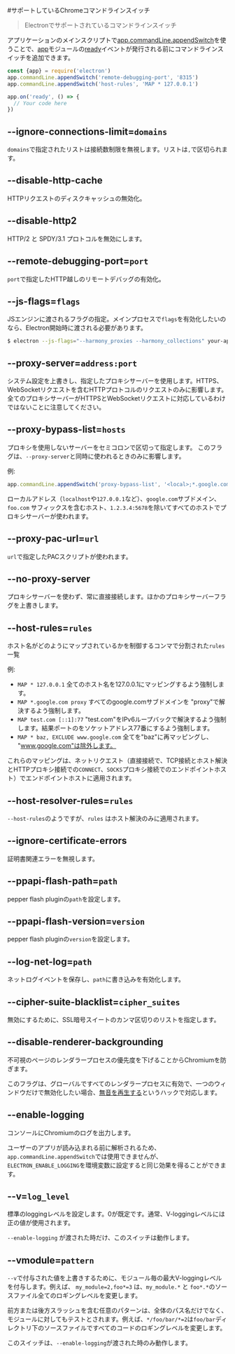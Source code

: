 #サポートしているChromeコマンドラインスイッチ

> Electronでサポートされているコマンドラインスイッチ

アプリケーションのメインスクリプトで[app.commandLine.appendSwitch][append-switch]を使うことで、[app][app]モジュールの[ready][ready]イベントが発行される前にコマンドラインスイッチを追加できます。

```javascript
const {app} = require('electron')
app.commandLine.appendSwitch('remote-debugging-port', '8315')
app.commandLine.appendSwitch('host-rules', 'MAP * 127.0.0.1')

app.on('ready', () => {
  // Your code here
})
```


## --ignore-connections-limit=`domains`

`domains`で指定されたリストは接続数制限を無視します。リストは`,`で区切られます。

## --disable-http-cache

HTTPリクエストのディスクキャッシュの無効化。

## --disable-http2

HTTP/2 と SPDY/3.1 プロトコルを無効にします。

## --remote-debugging-port=`port`

`port`で指定したHTTP越しのリモートデバッグの有効化。

## --js-flags=`flags`

JSエンジンに渡されるフラグの指定。メインプロセスで`flags`を有効化したいのなら、Electron開始時に渡される必要があります。

```bash
$ electron --js-flags="--harmony_proxies --harmony_collections" your-app
```

## --proxy-server=`address:port`

システム設定を上書きし、指定したプロキシサーバーを使用します。HTTPS、WebSocketリクエストを含むHTTPプロトコルのリクエストのみに影響します。全てのプロキシサーバーがHTTPSとWebSocketリクエストに対応しているわけではないことに注意してください。

## --proxy-bypass-list=`hosts`

プロキシを使用しないサーバーをセミコロンで区切って指定します。
このフラグは、`--proxy-server`と同時に使われるときのみに影響します。

例:

```javascript
app.commandLine.appendSwitch('proxy-bypass-list', '<local>;*.google.com;*foo.com;1.2.3.4:5678')
```

ローカルアドレス（`localhost`や`127.0.0.1`など）、`google.com`サブドメイン、`foo.com` サフィックスを含むホスト、`1.2.3.4:5678`を除いてすべてのホストでプロキシサーバーが使われます。

## --proxy-pac-url=`url`

`url`で指定したPACスクリプトが使われます。

## --no-proxy-server

プロキシサーバーを使わず、常に直接接続します。ほかのプロキシサーバーフラグを上書きします。

## --host-rules=`rules`

ホスト名がどのようにマップされているかを制御するコンマで分割された`rules`一覧

例:

* `MAP * 127.0.0.1` 全てのホスト名を127.0.0.1にマッピングするよう強制します。
* `MAP *.google.com proxy` すべてのgoogle.comサブドメインを "proxy"で解決するよう強制します。
* `MAP test.com [::1]:77` "test.com"をIPv6ループバックで解決するよう強制します。結果ポートのをソケットアドレス77番にするよう強制します。
* `MAP * baz, EXCLUDE www.google.com` 全てを"baz"に再マッピングし、  "www.google.com"は除外します。

これらのマッピングは、ネットリクエスト（直接接続で、TCP接続とホスト解決とHTTPプロキシ接続での`CONNECT`、`SOCKS`プロキシ接続でのエンドポイントホスト）でエンドポイントホストに適用されます。

## --host-resolver-rules=`rules`

`--host-rules`のようですが、`rules` はホスト解決のみに適用されます。

## --ignore-certificate-errors

証明書関連エラーを無視します。

## --ppapi-flash-path=`path`

pepper flash pluginの`path`を設定します。

## --ppapi-flash-version=`version`

pepper flash pluginの`version`を設定します。

## --log-net-log=`path`

ネットログイベントを保存し、`path`に書き込みを有効化します。

## --cipher-suite-blacklist=`cipher_suites`

無効にするために、SSL暗号スイートのカンマ区切りのリストを指定します。

## --disable-renderer-backgrounding

不可視のページのレンダラープロセスの優先度を下げることからChromiumを防ぎます。

このフラグは、グローバルですべてのレンダラープロセスに有効で、一つのウィンドウだけで無効化したい場合、[無音を再生する][play-silent-audio]というハックで対応します。

## --enable-logging

コンソールにChromiumのログを出力します。

ユーザーのアプリが読み込まれる前に解析されるため、`app.commandLine.appendSwitch`では使用できませんが、`ELECTRON_ENABLE_LOGGING`を環境変数に設定すると同じ効果を得ることができます。

## --v=`log_level`

標準のloggingレベルを設定します。0が既定です。通常、V-loggingレベルには正の値が使用されます。

`--enable-logging` が渡された時だけ、このスイッチは動作します。

## --vmodule=`pattern`

`--v`で付与された値を上書きするために、モジュール毎の最大V-loggingレベルを付与します。例えば、 `my_module=2,foo*=3` は、`my_module.*` と `foo*.*`のソースファイル全てのロギングレベルを変更します。

前方または後方スラッシュを含む任意のパターンは、全体のパス名だけでなく、モジュールに対してもテストとされます。例えば、`*/foo/bar/*=2`は`foo/bar`ディレクトリ下のソースファイルですべてのコードのロギングレベルを変更します。

このスイッチは、`--enable-logging`が渡された時のみ動作します。

[app]: app.md
[append-switch]: app.md#appcommandlineappendswitchswitch-value
[ready]: app.md#event-ready
[play-silent-audio]: https://github.com/atom/atom/pull/9485/files
